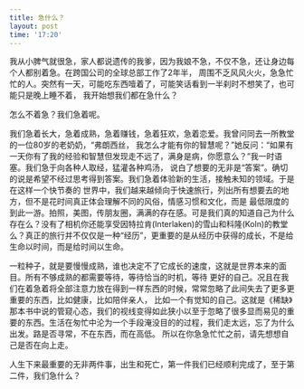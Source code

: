 ```yaml
---
title: 急什么？
layout: post
time: '17:20'
---
```


我从小脾气就很急，家人都说遗传的我爹，因为我娘不急，不仅不急，还让身边每个人都别着急。在跨国公司的全球总部工作了2年半，
周围不乏风风火火，急急忙忙的人。突然有一天，可能吃东西噎着了，可能笑话看到一半刹时不想笑了，也可能只是晚上睡不着，
我开始想我们都在急什么？

怎么不着急？我们急着呢。

我们急着长大，急着成熟，急着赚钱，急着狂欢，急着恋爱。我曾问同去一所教堂的一位80岁的老奶奶，“弗朗西丝，
我怎么才能有你的智慧呢？”她反问：“如果有一天你有了我的经验和智慧但发现走不远了，满身是病，你愿意么？”我一时语塞。我们急于向各种人取经，猛灌各种鸡汤，
说白了想要的无非是“答案”。确切的说是希望不经过思考得到答案。我们急着体验新的生活，接触未知的领域。于是在这样一个快节奏的
世界中，我们越来越倾向于快速旅行，列出所有想要去的地方，但不是花时间真正体会理解不同的风俗，情感习惯和文化，而是
最低限度的到此一游。拍照，美图，传朋友圈，满满的存在感。可是我们真的知道自己为什么存在么？没有了相机你还能享受因特拉肯(Interlaken)的雪山和科隆(Koln)的教堂么？真正的旅行并不仅仅是一种“经历”，更重要的是从经历中获得的成长，不是给生命以时间，而是给时间以生命。

一粒种子，就是要慢慢成熟，谁也决定不了它成长的速度，这就是世界本来的面目。所有不够成熟的都需要等待，等待恰当的时机，等待
更好的自己。况且在我们在着急着将全部注意力放在得到一样东西的时候，常常忽略了此间失去了更多更重要的东西，比如健康，比如陪伴亲人，
比如一个有觉知的自己。这就是《稀缺》那本书中说的管窥心态，我们的视线变得如此狭小以至于忽略了很多显而易见的重要的东西。生活在匆忙中沦为一个手段淹没目的的过程，我们走太远，忘了为什么出发。路是否寻常，不在东西，而在高低。
所以在你急急忙忙之前，请先想想自己是否在向上走。

人生下来最重要的无非两件事，出生和死亡，第一件我们已经顺利完成了，至于第二件，我们急什么？
